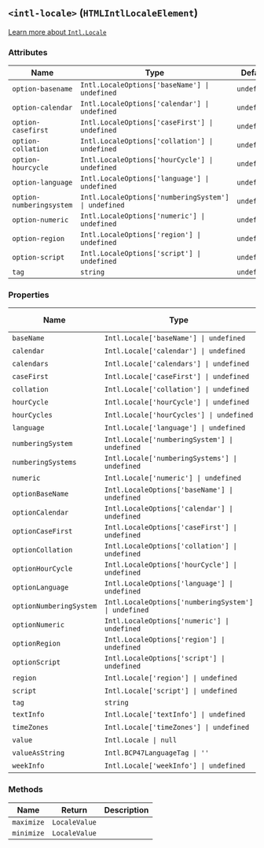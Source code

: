## `<intl-locale>` (`HTMLIntlLocaleElement`)

[Learn more about `Intl.Locale`](http://developer.mozilla.org/en-US/docs/Web/JavaScript/Reference/Global_Objects/Intl/Locale/Locale)

### Attributes

| Name                     | Type                                                 | Default     | Property                |
| ------------------------ | ---------------------------------------------------- | ----------- | ----------------------- |
| `option-basename`        | `Intl.LocaleOptions['baseName'] \| undefined`        | `undefined` | `optionBaseName`        |
| `option-calendar`        | `Intl.LocaleOptions['calendar'] \| undefined`        | `undefined` | `optionCalendar`        |
| `option-casefirst`       | `Intl.LocaleOptions['caseFirst'] \| undefined`       | `undefined` | `optionCaseFirst`       |
| `option-collation`       | `Intl.LocaleOptions['collation'] \| undefined`       | `undefined` | `optionCollation`       |
| `option-hourcycle`       | `Intl.LocaleOptions['hourCycle'] \| undefined`       | `undefined` | `optionHourCycle`       |
| `option-language`        | `Intl.LocaleOptions['language'] \| undefined`        | `undefined` | `optionLanguage`        |
| `option-numberingsystem` | `Intl.LocaleOptions['numberingSystem'] \| undefined` | `undefined` | `optionNumberingSystem` |
| `option-numeric`         | `Intl.LocaleOptions['numeric'] \| undefined`         | `undefined` | `optionNumeric`         |
| `option-region`          | `Intl.LocaleOptions['region'] \| undefined`          | `undefined` | `optionRegion`          |
| `option-script`          | `Intl.LocaleOptions['script'] \| undefined`          | `undefined` | `optionScript`          |
| `tag`                    | `string`                                             | `undefined` | `tag`                   |

### Properties

| Name                    | Type                                                 | Default     | Read only? | Attribute                |
| ----------------------- | ---------------------------------------------------- | ----------- | ---------- | ------------------------ |
| `baseName`              | `Intl.Locale['baseName'] \| undefined`               | `undefined` | Yes        |                          |
| `calendar`              | `Intl.Locale['calendar'] \| undefined`               | `undefined` | Yes        |                          |
| `calendars`             | `Intl.Locale['calendars'] \| undefined`              | `undefined` | Yes        |                          |
| `caseFirst`             | `Intl.Locale['caseFirst'] \| undefined`              | `undefined` | Yes        |                          |
| `collation`             | `Intl.Locale['collation'] \| undefined`              | `undefined` | Yes        |                          |
| `hourCycle`             | `Intl.Locale['hourCycle'] \| undefined`              | `undefined` | Yes        |                          |
| `hourCycles`            | `Intl.Locale['hourCycles'] \| undefined`             | `undefined` | Yes        |                          |
| `language`              | `Intl.Locale['language'] \| undefined`               | `undefined` | Yes        |                          |
| `numberingSystem`       | `Intl.Locale['numberingSystem'] \| undefined`        | `undefined` | Yes        |                          |
| `numberingSystems`      | `Intl.Locale['numberingSystems'] \| undefined`       | `undefined` | Yes        |                          |
| `numeric`               | `Intl.Locale['numeric'] \| undefined`                | `undefined` | Yes        |                          |
| `optionBaseName`        | `Intl.LocaleOptions['baseName'] \| undefined`        | `undefined` |            | `option-basename`        |
| `optionCalendar`        | `Intl.LocaleOptions['calendar'] \| undefined`        | `undefined` |            | `option-calendar`        |
| `optionCaseFirst`       | `Intl.LocaleOptions['caseFirst'] \| undefined`       | `undefined` |            | `option-casefirst`       |
| `optionCollation`       | `Intl.LocaleOptions['collation'] \| undefined`       | `undefined` |            | `option-collation`       |
| `optionHourCycle`       | `Intl.LocaleOptions['hourCycle'] \| undefined`       | `undefined` |            | `option-hourcycle`       |
| `optionLanguage`        | `Intl.LocaleOptions['language'] \| undefined`        | `undefined` |            | `option-language`        |
| `optionNumberingSystem` | `Intl.LocaleOptions['numberingSystem'] \| undefined` | `undefined` |            | `option-numberingsystem` |
| `optionNumeric`         | `Intl.LocaleOptions['numeric'] \| undefined`         | `undefined` |            | `option-numeric`         |
| `optionRegion`          | `Intl.LocaleOptions['region'] \| undefined`          | `undefined` |            | `option-region`          |
| `optionScript`          | `Intl.LocaleOptions['script'] \| undefined`          | `undefined` |            | `option-script`          |
| `region`                | `Intl.Locale['region'] \| undefined`                 | `undefined` | Yes        |                          |
| `script`                | `Intl.Locale['script'] \| undefined`                 | `undefined` | Yes        |                          |
| `tag`                   | `string`                                             | `undefined` |            | `tag`                    |
| `textInfo`              | `Intl.Locale['textInfo'] \| undefined`               | `undefined` | Yes        |                          |
| `timeZones`             | `Intl.Locale['timeZones'] \| undefined`              | `undefined` | Yes        |                          |
| `value`                 | `Intl.Locale \| null`                                | `undefined` | Yes        |                          |
| `valueAsString`         | `Intl.BCP47LanguageTag \| ''`                        | `undefined` | Yes        |                          |
| `weekInfo`              | `Intl.Locale['weekInfo'] \| undefined`               | `undefined` | Yes        |                          |

### Methods

| Name       | Return        | Description |
| ---------- | ------------- | ----------- |
| `maximize` | `LocaleValue` |             |
| `minimize` | `LocaleValue` |             |
